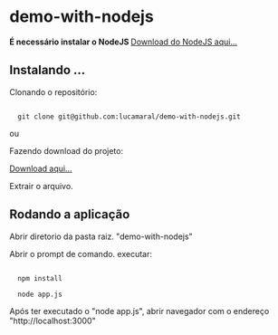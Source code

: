demo-with-nodejs
=========================

<strong> É necessário instalar o NodeJS </strong>
<a href="http://nodejs.org/"> Download do NodeJS aqui... </a>

<h2> Instalando ... </h2>

Clonando o repositório:

<code>
  git clone git@github.com:lucamaral/demo-with-nodejs.git
</code>

ou

Fazendo download do projeto:

<a href="https://github.com/lucamaral/demo-with-nodejs/archive/master.zip"> Download aqui... </a>

Extrair o arquivo.

<h2> Rodando a aplicação </h2>

Abrir diretorio da pasta raiz.
"demo-with-nodejs"

Abrir o prompt de comando.
executar:

<code>
  npm install
</code>
<code>
  node app.js
</code>
<p> 
  Após ter executado o "node app.js", abrir navegador com o endereço "http://localhost:3000"
</p>
